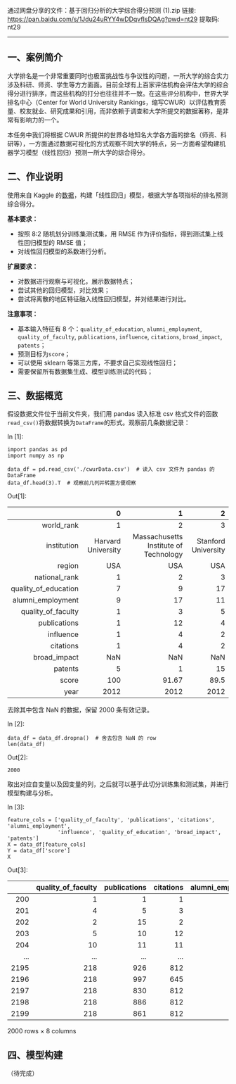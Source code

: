 
通过网盘分享的文件：基于回归分析的大学综合得分预测 (1).zip
链接: https://pan.baidu.com/s/1Jdu24uRYY4wDDqvfIsDQAg?pwd=nt29 提取码: nt29 

------

## 一、案例简介

大学排名是一个非常重要同时也极富挑战性与争议性的问题，一所大学的综合实力涉及科研、师资、学生等方方面面。目前全球有上百家评估机构会评估大学的综合得分进行排序，而这些机构的打分也往往并不一致。在这些评分机构中，世界大学排名中心（Center for World University Rankings，缩写CWUR）以评估教育质量、校友就业、研究成果和引用，而非依赖于调查和大学所提交的数据著称，是非常有影响力的一个。

本任务中我们将根据 CWUR 所提供的世界各地知名大学各方面的排名（师资、科研等），一方面通过数据可视化的方式观察不同大学的特点，另一方面希望构建机器学习模型（线性回归）预测一所大学的综合得分。

## 二、作业说明

使用来自 Kaggle 的[数据](https://www.kaggle.com/mylesoneill/world-university-rankings?select=cwurData.csv)，构建「线性回归」模型，根据大学各项指标的排名预测综合得分。

**基本要求：**

- 按照 8:2 随机划分训练集测试集，用 RMSE 作为评价指标，得到测试集上线性回归模型的 RMSE 值；
- 对线性回归模型的系数进行分析。

**扩展要求：**

- 对数据进行观察与可视化，展示数据特点；
- 尝试其他的回归模型，对比效果；
- 尝试将离散的地区特征融入线性回归模型，并对结果进行对比。

**注意事项：**

- 基本输入特征有 8 个：`quality_of_education`, `alumni_employment`, `quality_of_faculty`, `publications`, `influence`, `citations`, `broad_impact`, `patents`；
- 预测目标为`score`；
- 可以使用 sklearn 等第三方库，不要求自己实现线性回归；
- 需要保留所有数据集生成、模型训练测试的代码；

## 三、数据概览

假设数据文件位于当前文件夹，我们用 pandas 读入标准 csv 格式文件的函数`read_csv()`将数据转换为`DataFrame`的形式。观察前几条数据记录：

In [1]:

```
import pandas as pd
import numpy as np

data_df = pd.read_csv('./cwurData.csv')  # 读入 csv 文件为 pandas 的 DataFrame
data_df.head(3).T  # 观察前几列并转置方便观察
```

Out[1]:

|                      |                  0 |                                     1 |                   2 |
| -------------------: | -----------------: | ------------------------------------: | ------------------: |
|           world_rank |                  1 |                                     2 |                   3 |
|          institution | Harvard University | Massachusetts Institute of Technology | Stanford University |
|               region |                USA |                                   USA |                 USA |
|        national_rank |                  1 |                                     2 |                   3 |
| quality_of_education |                  7 |                                     9 |                  17 |
|    alumni_employment |                  9 |                                    17 |                  11 |
|   quality_of_faculty |                  1 |                                     3 |                   5 |
|         publications |                  1 |                                    12 |                   4 |
|            influence |                  1 |                                     4 |                   2 |
|            citations |                  1 |                                     4 |                   2 |
|         broad_impact |                NaN |                                   NaN |                 NaN |
|              patents |                  5 |                                     1 |                  15 |
|                score |                100 |                                 91.67 |                89.5 |
|                 year |               2012 |                                  2012 |                2012 |

去除其中包含 NaN 的数据，保留 2000 条有效记录。

In [2]:

```
data_df = data_df.dropna()  # 舍去包含 NaN 的 row
len(data_df)
```

Out[2]:

```
2000
```

取出对应自变量以及因变量的列，之后就可以基于此切分训练集和测试集，并进行模型构建与分析。

In [3]:

```
feature_cols = ['quality_of_faculty', 'publications', 'citations', 'alumni_employment', 
                'influence', 'quality_of_education', 'broad_impact', 'patents']
X = data_df[feature_cols]
Y = data_df['score']
X
```

Out[3]:

|      | quality_of_faculty | publications | citations | alumni_employment | influence | quality_of_education | broad_impact | patents |
| ---: | -----------------: | -----------: | --------: | ----------------: | --------: | -------------------: | -----------: | ------: |
|  200 |                  1 |            1 |         1 |                 1 |         1 |                    1 |          1.0 |       2 |
|  201 |                  4 |            5 |         3 |                 2 |         3 |                   11 |          4.0 |       6 |
|  202 |                  2 |           15 |         2 |                11 |         2 |                    3 |          2.0 |       1 |
|  203 |                  5 |           10 |        12 |                10 |         9 |                    2 |         13.0 |      48 |
|  204 |                 10 |           11 |        11 |                12 |        12 |                    7 |         12.0 |      16 |
|  ... |                ... |          ... |       ... |               ... |       ... |                  ... |          ... |     ... |
| 2195 |                218 |          926 |       812 |               567 |       845 |                  367 |        969.0 |     816 |
| 2196 |                218 |          997 |       645 |               566 |       908 |                  236 |        981.0 |     871 |
| 2197 |                218 |          830 |       812 |               549 |       823 |                  367 |        975.0 |     824 |
| 2198 |                218 |          886 |       812 |               567 |       974 |                  367 |        975.0 |     651 |
| 2199 |                218 |          861 |       812 |               567 |       991 |                  367 |        981.0 |     547 |

2000 rows × 8 columns

## 四、模型构建

（待完成）